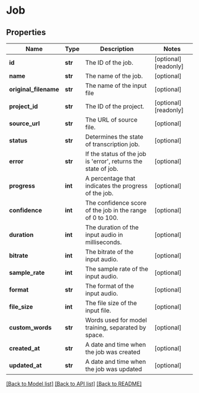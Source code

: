 # Job

## Properties
Name | Type | Description | Notes
------------ | ------------- | ------------- | -------------
**id** | **str** | The ID of the job. | [optional] [readonly] 
**name** | **str** | The name of the job. | [optional] 
**original_filename** | **str** | The name of the input file | [optional] 
**project_id** | **str** | The ID of the project. | [optional] [readonly] 
**source_url** | **str** | The URL of source file. | [optional] 
**status** | **str** | Determines the state of transcription job. | [optional] 
**error** | **str** | If the status of the job is &#39;error&#39;, returns the state of job. | [optional] 
**progress** | **int** | A percentage that indicates the progress of the job. | [optional] 
**confidence** | **int** | The confidence score of the job in the range of 0 to 100. | [optional] 
**duration** | **int** | The duration of the input audio in milliseconds. | [optional] 
**bitrate** | **int** | The bitrate of the input audio. | [optional] 
**sample_rate** | **int** | The sample rate of the input audio. | [optional] 
**format** | **str** | The format of the input audio. | [optional] 
**file_size** | **int** | The file size of the input file. | [optional] 
**custom_words** | **str** | Words used for model training, separated by space. | [optional] 
**created_at** | **str** | A date and time when the job was created | [optional] 
**updated_at** | **str** | A date and time when the job was updated | [optional] 

[[Back to Model list]](../README.md#documentation-for-models) [[Back to API list]](../README.md#documentation-for-api-endpoints) [[Back to README]](../README.md)


